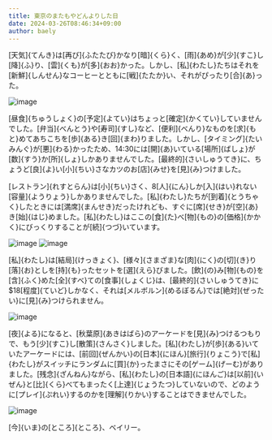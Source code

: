 ```yaml
---
title: 東京のまたもやどんよりした日
date: 2024-03-26T08:46:34+09:00
author: baely
---
```

[天気]{てんき}は[再び]{ふたたび}かなり[暗]{くら}く、[雨]{あめ}が[少]{すこ}し[降]{ふ}り、[雲]{くも}が[多]{おお}かった。しかし、[私]{わたし}たちはそれを[新鮮]{しんせん}なコーヒーとともに[戦]{たたか}い、それがぴったり[合]{あ}った。

![image](https://github.com/devhou-se/www-jp/assets/5674656/8c7ea4ee-fa2e-432a-b520-7b1a3339d73e)

[昼食]{ちゅうしょく}の[予定]{よてい}はちょっと[確定]{かくてい}していませんでした。[弁当]{べんとう}や[寿司]{すし}など、[便利]{べんり}なものを[求]{もと}めてあちこちを[歩]{ある}き[回]{まわ}りました。しかし、[タイミング]{たいみんぐ}が[悪]{わる}かったため、14:30には[開]{あ}いている[場所]{ばしょ}が[数]{すう}か[所]{しょ}しかありませんでした。[最終的]{さいしゅうてき}に、ちょうど[良]{よ}い[小]{ちい}さなカツのお[店]{みせ}を[見]{み}つけました。

[レストラン]{れすとらん}は[小]{ちい}さく、8[人]{にん}しか[入]{はい}れない[容量]{ようりょう}しかありませんでした。[私]{わたし}たちが[到着]{とうちゃく}したときには[満席]{まんせき}だったけれども、すぐに[席]{せき}が[空]{あ}き[始]{はじ}めました。[私]{わたし}はここの[食]{た}べ[物]{もの}の[価格]{かかく}にびっくりすることが[続]{つづ}いています。

![image](https://github.com/devhou-se/www-jp/assets/5674656/b2c62e97-32fe-4344-8af1-7bf9f0609760)
![image](https://github.com/devhou-se/www-jp/assets/5674656/f8501942-ecae-48b8-9a64-d6eb6caa8dfe)

[私]{わたし}は[結局]{けっきょく}、[様々]{さまざま}な[肉]{にく}の[切]{き}り[落]{お}としを[持]{も}ったセットを[選]{えら}びました。[飲]{の}み[物]{もの}を[含]{ふく}めた[全]{すべ}ての[食事]{しょくじ}は、[最終的]{さいしゅうてき}に$18[程度]{ていど}しかなく、それは[メルボルン]{めるぼるん}では[絶対]{ぜったい}に[見]{み}つけられません。

![image](https://github.com/devhou-se/www-jp/assets/5674656/34344e02-1fb0-4673-999e-bc4de32cd688)

[夜]{よる}になると、[秋葉原]{あきはばら}のアーケードを[見]{み}つけるつもりで、もう[少]{すこ}し[散策]{さんさく}しました。[私]{わたし}が[歩]{ある}いていたアーケードには、[前回]{ぜんかい}の[日本]{にほん}[旅行]{りょこう}で[私]{わたし}がスイッチにランダムに[買]{か}ったまさにその[ゲーム]{げーむ}がありました。[残念]{ざんねん}ながら、[私]{わたし}の[日本語]{にほんご}は[以前]{いぜん}と[比]{くら}べてもまったく[上達]{じょうたつ}していないので、どのように[プレイ]{ぷれい}するのかを[理解]{りかい}することはできませんでした。

![image](https://github.com/devhou-se/www-jp/assets/5674656/3dac97a7-553e-4864-b6fd-9761246ee4b7)

[今]{いま}の[ところ]{ところ}、ベイリー。